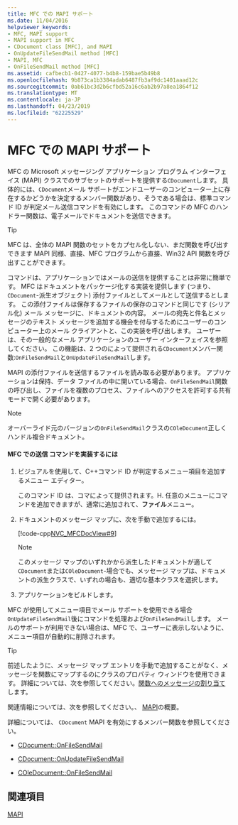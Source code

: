 ```yaml
---
title: MFC での MAPI サポート
ms.date: 11/04/2016
helpviewer_keywords:
- MFC, MAPI support
- MAPI support in MFC
- CDocument class [MFC], and MAPI
- OnUpdateFileSendMail method [MFC]
- MAPI, MFC
- OnFileSendMail method [MFC]
ms.assetid: cafbecb1-0427-4077-b4b8-159bae5b49b8
ms.openlocfilehash: 9b873ca1b3384adab6487fb3af9dc1401aaad12c
ms.sourcegitcommit: 0ab61bc3d2b6cfbd52a16c6ab2b97a8ea1864f12
ms.translationtype: MT
ms.contentlocale: ja-JP
ms.lasthandoff: 04/23/2019
ms.locfileid: "62225529"
---
```

# <a name="mapi-support-in-mfc"></a>MFC での MAPI サポート

MFC の Microsoft メッセージング アプリケーション プログラム インターフェイス (MAPI) クラスでのサブセットのサポートを提供する`CDocument`します。 具体的には、`CDocument`メール サポートがエンドユーザーのコンピューター上に存在するかどうかを決定するメンバー関数があり、そうである場合は、標準コマンド ID が判定メール送信コマンドを有効にします。 このコマンドの MFC のハンドラー関数は、電子メールでドキュメントを送信できます。

> [!TIP]
>  MFC は、全体の MAPI 関数のセットをカプセル化しない、まだ関数を呼び出すできます MAPI 同様、直接、MFC プログラムから直接、Win32 API 関数を呼び出すことができます。

コマンドは、アプリケーションではメールの送信を提供することは非常に簡単です。 MFC はドキュメントをパッケージ化する実装を提供します (つまり、 `CDocument`-派生オブジェクト) 添付ファイルとしてメールとして送信するとします。 この添付ファイルは保存するファイルの保存のコマンドと同じです (シリアル化) メール メッセージに、ドキュメントの内容。 メールの宛先と件名とメッセージのテキスト メッセージを追加する機会を付与するためにユーザーのコンピューター上のメール クライアントと、この実装を呼び出します。 ユーザーは、その一般的なメール アプリケーションのユーザー インターフェイスを参照してください。 この機能は、2 つのによって提供される`CDocument`メンバー関数:`OnFileSendMail`と`OnUpdateFileSendMail`します。

MAPI の添付ファイルを送信するファイルを読み取る必要があります。 アプリケーションは保持、データ ファイルの中に開いている場合、`OnFileSendMail`関数の呼び出し、ファイルを複数のプロセス、ファイルへのアクセスを許可する共有モードで開く必要があります。

> [!NOTE]
>  オーバーライド元のバージョンの`OnFileSendMail`クラスの`COleDocument`正しくハンドル複合ドキュメント。

#### <a name="to-implement-a-send-mail-command-with-mfc"></a>MFC での送信 コマンドを実装するには

1. ビジュアルを使用して、C++コマンド ID が判定するメニュー項目を追加するメニュー エディター。

   このコマンド ID は、コマによって提供されます。H. 任意のメニューにコマンドを追加できますが、通常に追加されて、**ファイル**メニュー。

1. ドキュメントのメッセージ マップに、次を手動で追加するには。

   [!code-cpp[NVC_MFCDocView#9](../mfc/codesnippet/cpp/mapi-support-in-mfc_1.cpp)]

    > [!NOTE]
    >  このメッセージ マップのいずれかから派生したドキュメントが適して`CDocument`または`COleDocument`-場合でも、メッセージ マップは、ドキュメントの派生クラスで、いずれの場合も、適切な基本クラスを選択します。

1. アプリケーションをビルドします。

MFC が使用してメニュー項目でメール サポートを使用できる場合`OnUpdateFileSendMail`後にコマンドを処理および`OnFileSendMail`します。 メールのサポートが利用できない場合は、MFC で、ユーザーに表示しないように、メニュー項目が自動的に削除されます。

> [!TIP]
>  前述したように、メッセージ マップ エントリを手動で追加することがなく、メッセージを関数にマップするのにクラスのプロパティ ウィンドウを使用できます。 詳細については、次を参照してください。[関数へのメッセージの割り当て](../mfc/reference/mapping-messages-to-functions.md)します。

関連情報については、次を参照してください。、 [MAPI](../mfc/mapi.md)の概要。

詳細については、 `CDocument` MAPI を有効にするメンバー関数を参照してください。

- [CDocument::OnFileSendMail](../mfc/reference/cdocument-class.md#onfilesendmail)

- [CDocument::OnUpdateFileSendMail](../mfc/reference/cdocument-class.md#onupdatefilesendmail)

- [COleDocument::OnFileSendMail](../mfc/reference/coledocument-class.md#onfilesendmail)

## <a name="see-also"></a>関連項目

[MAPI](../mfc/mapi.md)
